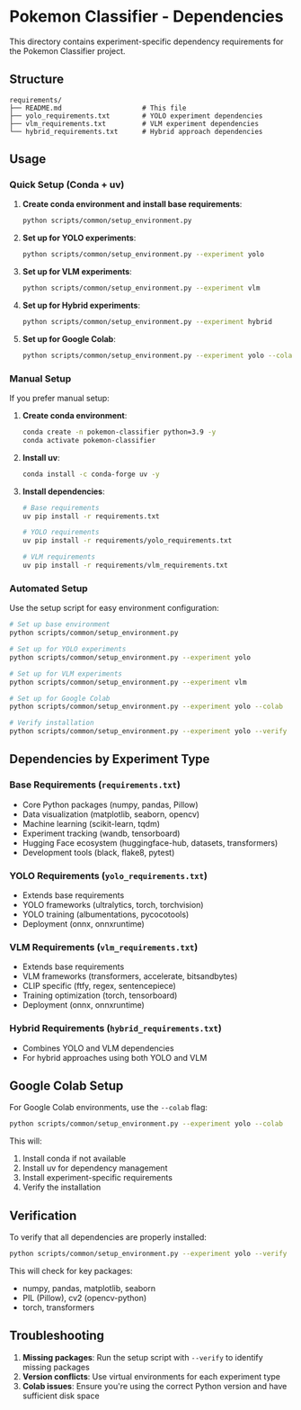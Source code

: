# Pokemon Classifier - Dependencies

This directory contains experiment-specific dependency requirements for the Pokemon Classifier project.

## Structure

```
requirements/
├── README.md                    # This file
├── yolo_requirements.txt        # YOLO experiment dependencies
├── vlm_requirements.txt         # VLM experiment dependencies
└── hybrid_requirements.txt      # Hybrid approach dependencies
```

## Usage

### Quick Setup (Conda + uv)

1. **Create conda environment and install base requirements**:
   ```bash
   python scripts/common/setup_environment.py
   ```

2. **Set up for YOLO experiments**:
   ```bash
   python scripts/common/setup_environment.py --experiment yolo
   ```

3. **Set up for VLM experiments**:
   ```bash
   python scripts/common/setup_environment.py --experiment vlm
   ```

4. **Set up for Hybrid experiments**:
   ```bash
   python scripts/common/setup_environment.py --experiment hybrid
   ```

5. **Set up for Google Colab**:
   ```bash
   python scripts/common/setup_environment.py --experiment yolo --colab
   ```

### Manual Setup

If you prefer manual setup:

1. **Create conda environment**:
   ```bash
   conda create -n pokemon-classifier python=3.9 -y
   conda activate pokemon-classifier
   ```

2. **Install uv**:
   ```bash
   conda install -c conda-forge uv -y
   ```

3. **Install dependencies**:
   ```bash
   # Base requirements
   uv pip install -r requirements.txt
   
   # YOLO requirements
   uv pip install -r requirements/yolo_requirements.txt
   
   # VLM requirements
   uv pip install -r requirements/vlm_requirements.txt
   ```

### Automated Setup

Use the setup script for easy environment configuration:

```bash
# Set up base environment
python scripts/common/setup_environment.py

# Set up for YOLO experiments
python scripts/common/setup_environment.py --experiment yolo

# Set up for VLM experiments  
python scripts/common/setup_environment.py --experiment vlm

# Set up for Google Colab
python scripts/common/setup_environment.py --experiment yolo --colab

# Verify installation
python scripts/common/setup_environment.py --experiment yolo --verify
```

## Dependencies by Experiment Type

### Base Requirements (`requirements.txt`)
- Core Python packages (numpy, pandas, Pillow)
- Data visualization (matplotlib, seaborn, opencv)
- Machine learning (scikit-learn, tqdm)
- Experiment tracking (wandb, tensorboard)
- Hugging Face ecosystem (huggingface-hub, datasets, transformers)
- Development tools (black, flake8, pytest)

### YOLO Requirements (`yolo_requirements.txt`)
- Extends base requirements
- YOLO frameworks (ultralytics, torch, torchvision)
- YOLO training (albumentations, pycocotools)
- Deployment (onnx, onnxruntime)

### VLM Requirements (`vlm_requirements.txt`)
- Extends base requirements
- VLM frameworks (transformers, accelerate, bitsandbytes)
- CLIP specific (ftfy, regex, sentencepiece)
- Training optimization (torch, tensorboard)
- Deployment (onnx, onnxruntime)

### Hybrid Requirements (`hybrid_requirements.txt`)
- Combines YOLO and VLM dependencies
- For hybrid approaches using both YOLO and VLM

## Google Colab Setup

For Google Colab environments, use the `--colab` flag:

```bash
python scripts/common/setup_environment.py --experiment yolo --colab
```

This will:
1. Install conda if not available
2. Install uv for dependency management
3. Install experiment-specific requirements
4. Verify the installation

## Verification

To verify that all dependencies are properly installed:

```bash
python scripts/common/setup_environment.py --experiment yolo --verify
```

This will check for key packages:
- numpy, pandas, matplotlib, seaborn
- PIL (Pillow), cv2 (opencv-python)
- torch, transformers

## Troubleshooting

1. **Missing packages**: Run the setup script with `--verify` to identify missing packages
2. **Version conflicts**: Use virtual environments for each experiment type
3. **Colab issues**: Ensure you're using the correct Python version and have sufficient disk space 